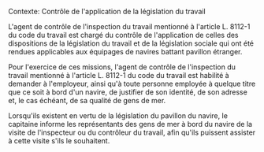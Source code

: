 Contexte: Contrôle de l'application de la législation du travail

L'agent de contrôle de l'inspection du travail mentionné à l'article L. 8112-1 du code du travail est chargé du contrôle de l'application de celles des dispositions de la législation du travail et de la législation sociale qui ont été rendues applicables aux équipages de navires battant pavillon étranger.

Pour l'exercice de ces missions, l'agent de contrôle de l'inspection du travail mentionné à l'article L. 8112-1 du code du travail est habilité à demander à l'employeur, ainsi qu'à toute personne employée à quelque titre que ce soit à bord d'un navire, de justifier de son identité, de son adresse et, le cas échéant, de sa qualité de gens de mer.

Lorsqu'ils existent en vertu de la législation du pavillon du navire, le capitaine informe les représentants des gens de mer à bord du navire de la visite de l'inspecteur ou du contrôleur du travail, afin qu'ils puissent assister à cette visite s'ils le souhaitent.
